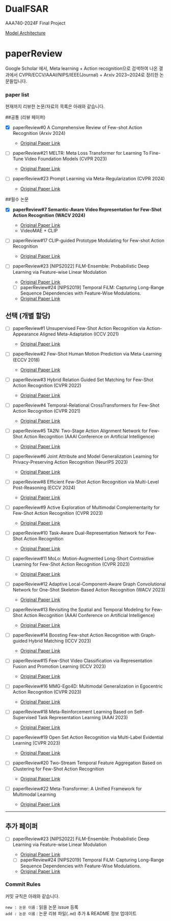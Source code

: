 # DualFSAR
AAA740-2024F Final Project

[Model Architecture](https://excalidraw.com/#json=PhO3qeVFdbYUskLQbfvOZ,dlZytHiHxh44x5rZ9MaiQw)

# paperReview

Google Scholar 에서, Meta learning + Action recognition으로 검색하여 나온 결과에서
CVPR/ECCV/AAAI/NIPS/IEEE(Journal) + Arxiv 2023~2024로 정리한 논문들입니다.

### paper list

현재까지 리뷰한 논문/자료의 목록은 아래와 같습니다.

##공통 (리뷰 페이퍼)

- [x] paperReview#0 A Comprehensive Review of Few-shot Action Recognition (Arxiv 2024)
  - [Original Paper Link](https://arxiv.org/pdf/2407.14744)
     
- [ ] paperReview#21 MELTR: Meta Loss Transformer for Learning To Fine-Tune Video Foundation Models (CVPR 2023)
  - [Original Paper Link](https://openaccess.thecvf.com/content/CVPR2023/html/Ko_MELTR_Meta_Loss_Transformer_for_Learning_To_Fine-Tune_Video_Foundation_CVPR_2023_paper.html)

- [ ] paperReview#23 Prompt Learning via Meta-Regularization (CVPR 2024)
  - [Original Paper Link](https://openaccess.thecvf.com/content/CVPR2024/html/Park_Prompt_Learning_via_Meta-Regularization_CVPR_2024_paper.html)
     
##필수 논문 

- [x] **paperReview#7 Semantic-Aware Video Representation for Few-Shot Action Recognition (WACV 2024)**
  - [Original Paper Link](https://openaccess.thecvf.com/content/WACV2024/html/Tang_Semantic-Aware_Video_Representation_for_Few-Shot_Action_Recognition_WACV_2024_paper.html)
  - VideoMAE + CLIP
    
- [ ] paperReview#17 CLIP-guided Prototype Modulating for Few-shot Action Recognition
  - [Original Paper Link](https://prod-files-secure.s3.us-west-2.amazonaws.com/0015e87d-0107-4789-905f-5cfd5c668888/dc52f48f-47c2-47f9-8ab9-3487117e62ad/s11263-023-01917-4.pdf)

- [ ] paperReview#23 [NIPS2022] FiLM-Ensemble: Probabilistic Deep Learning via Feature-wise Linear Modulation 
  - [Original Paper Link](https://proceedings.neurips.cc/paper_files/paper/2022/hash/8bd31288ad8e9a31d519fdeede7ee47d-Abstract-Conference.html)
  
  - [ ] paperReview#24 [NIPS2019] Temporal FiLM: Capturing Long-Range Sequence Dependencies with Feature-Wise Modulations.
  - [Original Paper Link](https://proceedings.neurips.cc/paper/2019/hash/2afc4dfb14e55c6face649a1d0c1025b-Abstract.html)

## 선택 (개별 할당)
- [ ] paperReview#1 Unsupervised Few-Shot Action Recognition via Action-Appearance Aligned Meta-Adaptation (ICCV 2021)
  - [Original Paper Link](https://openaccess.thecvf.com/content/ICCV2021/html/Patravali_Unsupervised_Few-Shot_Action_Recognition_via_Action-Appearance_Aligned_Meta-Adaptation_ICCV_2021_paper.html)

- [ ] paperReview#2 Few-Shot Human Motion Prediction via Meta-Learning (ECCV 2018)
  - [Original Paper Link](https://openaccess.thecvf.com/content_ECCV_2018/html/Liangyan_Gui_Few-Shot_Human_Motion_ECCV_2018_paper.html)

- [ ] paperReview#3 Hybrid Relation Guided Set Matching for Few-Shot Action Recognition (CVPR 2022)
  - [Original Paper Link](https://openaccess.thecvf.com/content/CVPR2022/html/Wang_Hybrid_Relation_Guided_Set_Matching_for_Few-Shot_Action_Recognition_CVPR_2022_paper.html)

- [ ] paperReview#4 Temporal-Relational CrossTransformers for Few-Shot Action Recognition (CVPR 2021)
  - [Original Paper Link](https://openaccess.thecvf.com/content/CVPR2021/html/Perrett_Temporal-Relational_CrossTransformers_for_Few-Shot_Action_Recognition_CVPR_2021_paper.html)

- [ ] paperReview#5 TA2N: Two-Stage Action Alignment Network for Few-Shot Action Recognition (AAAI Conference on Artificial Intelligence)
  - [Original Paper Link](https://ojs.aaai.org/index.php/AAAI/article/view/20029)

- [ ] paperReview#6 Joint Attribute and Model Generalization Learning for Privacy-Preserving Action Recognition (NeurIPS 2023)
  - [Original Paper Link](https://proceedings.neurips.cc/paper_files/paper/2023/hash/b762632135b16f1225672f9fe2a9740b-Abstract-Conference.html)


- [ ] paperReview#8 Efficient Few-Shot Action Recognition via Multi-Level Post-Reasoning (ECCV 2024)
  - [Original Paper Link](https://www.ecva.net/papers/eccv_2024/papers_ECCV/papers/00305.pdf)

- [ ] paperReview#9 Active Exploration of Multimodal Complementarity for Few-Shot Action Recognition (CVPR 2023)
  - [Original Paper Link](https://openaccess.thecvf.com/content/CVPR2023/html/Wanyan_Active_Exploration_of_Multimodal_Complementarity_for_Few-Shot_Action_Recognition_CVPR_2023_paper.html)

- [ ] paperReview#10 Task-Aware Dual-Representation Network for Few-Shot Action Recognition
  - [Original Paper Link](https://ieeexplore.ieee.org/stamp/stamp.jsp?tp=&arnumber=10083098)

- [ ] paperReview#11 MoLo: Motion-Augmented Long-Short Contrastive Learning for Few-Shot Action Recognition (CVPR 2023)
  - [Original Paper Link](https://openaccess.thecvf.com/content/CVPR2023/html/Wang_MoLo_Motion-Augmented_Long-Short_Contrastive_Learning_for_Few-Shot_Action_Recognition_CVPR_2023_paper.html)

- [ ] paperReview#12 Adaptive Local-Component-Aware Graph Convolutional Network for One-Shot Skeleton-Based Action Recognition (WACV 2023)
  - [Original Paper Link](https://openaccess.thecvf.com/content/WACV2023/html/Zhu_Adaptive_Local-Component-Aware_Graph_Convolutional_Network_for_One-Shot_Skeleton-Based_Action_Recognition_WACV_2023_paper.html)

- [ ] paperReview#13 Revisiting the Spatial and Temporal Modeling for Few-Shot Action Recognition (AAAI Conference on Artificial Intelligence)
  - [Original Paper Link](https://ojs.aaai.org/index.php/AAAI/article/view/25403)

- [ ] paperReview#14 Boosting Few-shot Action Recognition with Graph-guided Hybrid Matching (ICCV 2023)
  - [Original Paper Link](https://openaccess.thecvf.com/content/ICCV2023/html/Xing_Boosting_Few-shot_Action_Recognition_with_Graph-guided_Hybrid_Matching_ICCV_2023_paper.html)

- [ ] paperReview#15 Few-Shot Video Classification via Representation Fusion and Promotion Learning (ICCV 2023)
  - [Original Paper Link](https://openaccess.thecvf.com/content/ICCV2023/html/Xia_Few-Shot_Video_Classification_via_Representation_Fusion_and_Promotion_Learning_ICCV_2023_paper.html)

- [ ] paperReview#16 MMG-Ego4D: Multimodal Generalization in Egocentric Action Recognition (CVPR 2023)
  - [Original Paper Link](https://openaccess.thecvf.com/content/CVPR2023/html/Gong_MMG-Ego4D_Multimodal_Generalization_in_Egocentric_Action_Recognition_CVPR_2023_paper.html)


- [ ] paperReview#18 Meta-Reinforcement Learning Based on Self-Supervised Task Representation Learning (AAAI 2023)
  - [Original Paper Link](https://ojs.aaai.org/index.php/AAAI/article/view/26210)

- [ ] paperReview#19 Open Set Action Recognition via Multi-Label Evidential Learning (CVPR 2023)
  - [Original Paper Link](https://openaccess.thecvf.com/content/CVPR2023/papers/Zhao_Open_Set_Action_Recognition_via_Multi-Label_Evidential_Learning_CVPR_2023_paper.pdf)

- [ ] paperReview#20 Two-Stream Temporal Feature Aggregation Based on Clustering for Few-Shot Action Recognition
  - [Original Paper Link](https://ieeexplore.ieee.org/document/10669816)


- [ ] paperReview#22 Meta-Transformer: A Unified Framework for Multimodal Learning
  - [Original Paper Link](https://arxiv.org/abs/2307.10802)
---

## 추가 페이퍼
- [ ] paperReview#23 [NIPS2022] FiLM-Ensemble: Probabilistic Deep Learning via Feature-wise Linear Modulation 
  - [Original Paper Link](https://proceedings.neurips.cc/paper_files/paper/2022/hash/8bd31288ad8e9a31d519fdeede7ee47d-Abstract-Conference.html)
  
  - [ ] paperReview#24 [NIPS2019] Temporal FiLM: Capturing Long-Range Sequence Dependencies with Feature-Wise Modulations.
  - [Original Paper Link](https://proceedings.neurips.cc/paper/2019/hash/2afc4dfb14e55c6face649a1d0c1025b-Abstract.html)


### Commit Rules

커밋 규칙은 아래와 같습니다.

`new : 논문 이름` : 읽을 논문 issue 등록  
`add : 논문 이름` : 논문 리뷰 파일(`.md`) 추가 & README 정보 업데이트  
